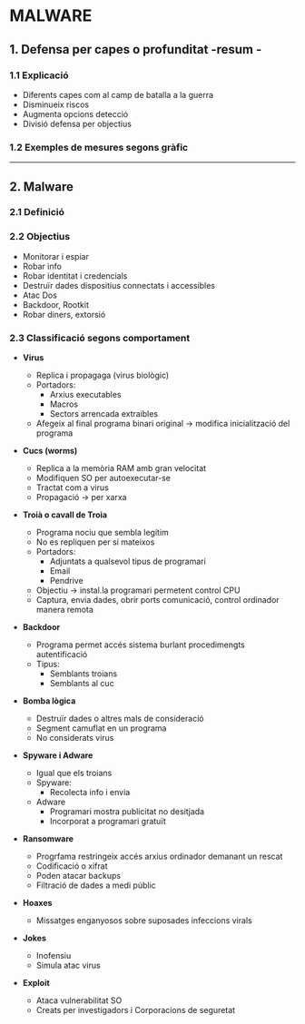 # MALWARE

## 1. Defensa per capes o profunditat -resum - 

### 1.1 Explicació
- Diferents capes com al camp de batalla a la guerra
- Disminueix riscos
- Augmenta opcions detecció
- Divisió defensa per objectius

### 1.2 Exemples de mesures segons gràfic

---

## 2. Malware

### 2.1 Definició

### 2.2 Objectius
- Monitorar i espiar
- Robar info
- Robar identitat i credencials
- Destruïr dades dispositius connectats i accessibles
- Atac Dos
- Backdoor, Rootkit
- Robar diners, extorsió

### 2.3 Classificació segons comportament
- **Virus**
    - Replica i propagaga (virus biològic) 
    - Portadors:
        - Arxius executables
        - Macros
        - Sectors arrencada extraibles
    - Afegeix al final programa binari original -> modifica inicialització del programa

- **Cucs (worms)**
    - Replica a la memòria RAM amb gran velocitat
    - Modifiquen SO per autoexecutar-se
    - Tractat com a virus
    - Propagació -> per xarxa

- **Troià o cavall de Troia**
    - Programa nociu que sembla legítim
    - No es repliquen per sí mateixos
    - Portadors: 
        - Adjuntats a qualsevol tipus de programari
        - Email
        - Pendrive
    - Objectiu -> instal.la programari permetent control CPU 
    - Captura, envia dades, obrir ports comunicació, control ordinador manera remota

- **Backdoor**
    - Programa permet accés sistema burlant procedimengts autentificació
    - Tipus:
        - Semblants troians
        - Semblants al cuc

- **Bomba lògica**
    - Destruïr dades o altres mals de consideració
    - Segment camuflat en un programa
    - No considerats virus

- **Spyware i Adware**
    - Igual que els troians
    - Spyware:
        - Recolecta info i envia
    - Adware
        - Programari mostra publicitat no desitjada
        - Incorporat a programari gratuït

- **Ransomware**
    - Progrfama restringeix accés arxius ordinador demanant un rescat
    - Codificació o xifrat
    - Poden atacar backups
    - Filtració de dades a medi públic

- **Hoaxes**
    - Missatges enganyosos sobre suposades infeccions virals

- **Jokes**
    - Inofensiu
    - Simula atac virus

- **Exploit**
    - Ataca vulnerabilitat SO
    - Creats per investigadors i Corporacions de seguretat



